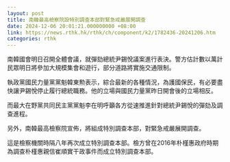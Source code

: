 ```yaml
---
layout: post
title: 南韓最高檢察院設特別調查本部對緊急戒嚴展開調查
date: 2024-12-06 20:01:21.000000000 +08:00
link: https://news.rthk.hk/rthk/ch/component/k2/1782436-20241206.htm
categories: rthk
---
```


南韓國會明日召開全體會議，就彈劾總統尹錫悅議案進行表決。警方估計數以萬計民眾明日將參加大規模集會和遊行，部分道路將實施交通限制。

執政黨國民力量黨黨魁韓東勲表示，綜合最新的各種情況，為護國保民，有必要盡快讓尹錫悅停止履行總統職務。他的立場與國民力量黨昨日開會後的立場相反。

而最大在野黨共同民主黨黨魁李在明呼籲各方從速推進針對總統尹錫悅的彈劾及調查進程。

另外，南韓最高檢察院宣佈，將組成特別調查本部，對緊急戒嚴展開調查。

這是檢察機關時隔八年再次成立特別調查本部。檢方曾在2016年朴槿惠政府時期為調查朴槿惠親信崔順實干政事件而成立特別調查本部。
